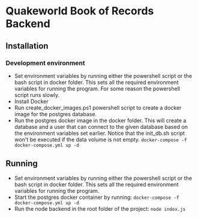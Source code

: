 # Quakeworld Book of Records Backend
## Installation
### Development environment
- Set environment variables by running either the powershell script or the bash script in docker folder. This sets all the required environment variables for running the program. For some reason the powershell script runs slowly.
- Install Docker
- Run create_docker_images.ps1 powershell script to create a docker image for the postgres database.
- Run the postgres docker image in the docker folder. This will create a database and a user that can connect to the given database based on the environment variables set earlier. Notice that the init_db.sh script won't be executed if the data volume is not empty.
`docker-compose -f docker-compose.yml up -d`

## Running
- Set environment variables by running either the powershell script or the bash script in docker folder. This sets all the required environment variables for running the program.
- Start the postgres docker container by running:
`docker-compose -f docker-compose.yml up -d`
- Run the node backend in the root folder of the project:
`node index.js`